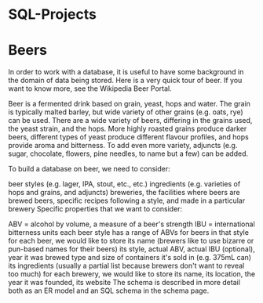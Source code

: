 # SQL-Projects

# Beers 

In order to work with a database, it is useful to have some background in the domain of data being stored. Here is a very quick tour of beer. If you want to know more, see the Wikipedia Beer Portal.

Beer is a fermented drink based on grain, yeast, hops and water. The grain is typically malted barley, but wide variety of other grains (e.g. oats, rye) can be used. There are a wide variety of beers, differing in the grains used, the yeast strain, and the hops. More highly roasted grains produce darker beers, different types of yeast produce different flavour profiles, and hops provide aroma and bitterness. To add even more variety, adjuncts (e.g. sugar, chocolate, flowers, pine needles, to name but a few) can be added.

To build a database on beer, we need to consider:

beer styles (e.g. lager, IPA, stout, etc., etc.)
ingredients (e.g. varieties of hops and grains, and adjuncts)
breweries, the facilities where beers are brewed
beers, specific recipes following a style, and made in a particular brewery
Specific properties that we want to consider:

ABV = alcohol by volume, a measure of a beer's strength
IBU = international bitterness units
each beer style has a range of ABVs for beers in that style
for each beer, we would like to store
its name (brewers like to use bizarre or pun-based names for their beers)
its style, actual ABV, actual IBU (optional), year it was brewed
type and size of containers it's sold in (e.g. 375mL can)
its ingredients (usually a partial list because brewers don't want to reveal too much)
for each brewery, we would like to store
its name, its location, the year it was founded, its website
The schema is described in more detail both as an ER model and an SQL schema in the schema page.
